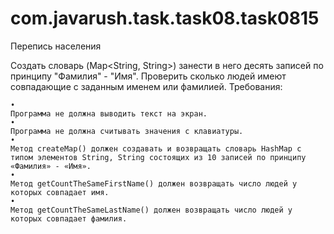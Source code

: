 # com.javarush.task.task08.task0815
Перепись населения

Создать словарь (Map<String, String>) занести в него десять записей по принципу "Фамилия" - "Имя".
Проверить сколько людей имеют совпадающие с заданным именем или фамилией.
Требования:

    •
    Программа не должна выводить текст на экран.
    •
    Программа не должна считывать значения с клавиатуры.
    •
    Метод createMap() должен создавать и возвращать словарь HashMap с типом элементов String, String состоящих из 10 записей по принципу «Фамилия» - «Имя».
    •
    Метод getCountTheSameFirstName() должен возвращать число людей у которых совпадает имя.
    •
    Метод getCountTheSameLastName() должен возвращать число людей у которых совпадает фамилия.
